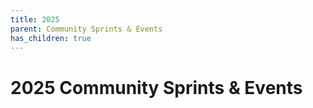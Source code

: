 ```yaml
---
title: 2025
parent: Community Sprints & Events
has_children: true
---
```

# 2025 Community Sprints & Events
